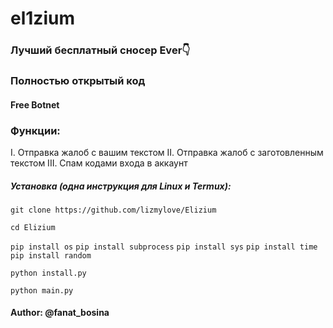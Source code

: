 # el1zium
### Лучший бесплатный сносер Ever👇

### Полностью открытый код

#### Free Botnet

### Функции:
I. Отправка жалоб с вашим текстом
II. Отправка жалоб с заготовленным текстом
III. Спам кодами входа в аккаунт









##### Установка (одна инструкция для Linux и Termux):

`git clone https://github.com/lizmylove/Elizium`

`cd Elizium`

`pip install os`
`pip install subprocess`
`pip install sys`
`pip install time`
`pip install random`

`python install.py`

`python main.py`



#### Author: @fanat_bosina
